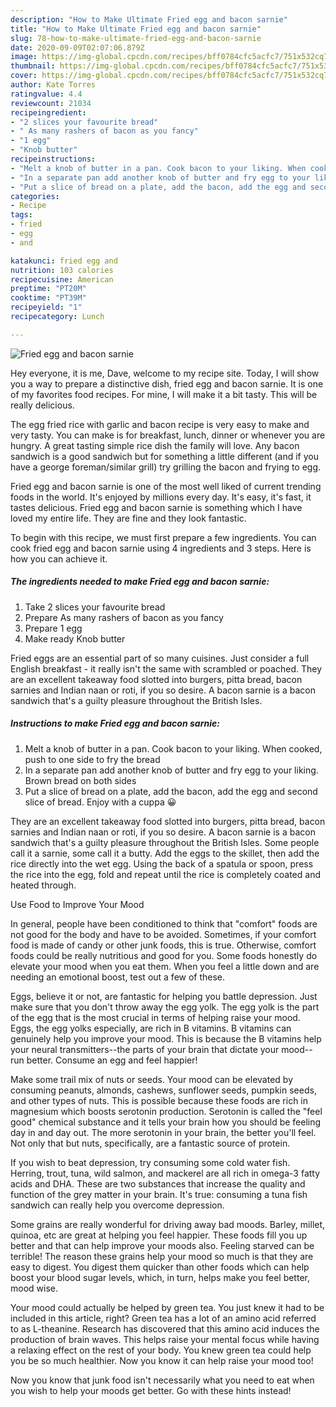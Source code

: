 ```yaml
---
description: "How to Make Ultimate Fried egg and bacon sarnie"
title: "How to Make Ultimate Fried egg and bacon sarnie"
slug: 78-how-to-make-ultimate-fried-egg-and-bacon-sarnie
date: 2020-09-09T02:07:06.879Z
image: https://img-global.cpcdn.com/recipes/bff0784cfc5acfc7/751x532cq70/fried-egg-and-bacon-sarnie-recipe-main-photo.jpg
thumbnail: https://img-global.cpcdn.com/recipes/bff0784cfc5acfc7/751x532cq70/fried-egg-and-bacon-sarnie-recipe-main-photo.jpg
cover: https://img-global.cpcdn.com/recipes/bff0784cfc5acfc7/751x532cq70/fried-egg-and-bacon-sarnie-recipe-main-photo.jpg
author: Kate Torres
ratingvalue: 4.4
reviewcount: 21034
recipeingredient:
- "2 slices your favourite bread"
- " As many rashers of bacon as you fancy"
- "1 egg"
- "Knob butter"
recipeinstructions:
- "Melt a knob of butter in a pan. Cook bacon to your liking. When cooked, push to one side to fry the bread"
- "In a separate pan add another knob of butter and fry egg to your liking. Brown bread on both sides"
- "Put a slice of bread on a plate, add the bacon, add the egg and second slice of bread. Enjoy with a cuppa 😀"
categories:
- Recipe
tags:
- fried
- egg
- and

katakunci: fried egg and 
nutrition: 103 calories
recipecuisine: American
preptime: "PT20M"
cooktime: "PT39M"
recipeyield: "1"
recipecategory: Lunch

---
```



![Fried egg and bacon sarnie](https://img-global.cpcdn.com/recipes/bff0784cfc5acfc7/751x532cq70/fried-egg-and-bacon-sarnie-recipe-main-photo.jpg)

Hey everyone, it is me, Dave, welcome to my recipe site. Today, I will show you a way to prepare a distinctive dish, fried egg and bacon sarnie. It is one of my favorites food recipes. For mine, I will make it a bit tasty. This will be really delicious.

The egg fried rice with garlic and bacon recipe is very easy to make and very tasty. You can make is for breakfast, lunch, dinner or whenever you are hungry. A great tasting simple rice dish the family will love. Any bacon sandwich is a good sandwich but for something a little different (and if you have a george foreman/similar grill) try grilling the bacon and frying to egg.

Fried egg and bacon sarnie is one of the most well liked of current trending foods in the world. It's enjoyed by millions every day. It's easy, it's fast, it tastes delicious. Fried egg and bacon sarnie is something which I have loved my entire life. They are fine and they look fantastic.


To begin with this recipe, we must first prepare a few ingredients. You can cook fried egg and bacon sarnie using 4 ingredients and 3 steps. Here is how you can achieve it.

<!--inarticleads1-->

##### The ingredients needed to make Fried egg and bacon sarnie:

1. Take 2 slices your favourite bread
1. Prepare  As many rashers of bacon as you fancy
1. Prepare 1 egg
1. Make ready Knob butter


Fried eggs are an essential part of so many cuisines. Just consider a full English breakfast - it really isn&#39;t the same with scrambled or poached. They are an excellent takeaway food slotted into burgers, pitta bread, bacon sarnies and Indian naan or roti, if you so desire. A bacon sarnie is a bacon sandwich that&#39;s a guilty pleasure throughout the British Isles. 

<!--inarticleads2-->

##### Instructions to make Fried egg and bacon sarnie:

1. Melt a knob of butter in a pan. Cook bacon to your liking. When cooked, push to one side to fry the bread
1. In a separate pan add another knob of butter and fry egg to your liking. Brown bread on both sides
1. Put a slice of bread on a plate, add the bacon, add the egg and second slice of bread. Enjoy with a cuppa 😀


They are an excellent takeaway food slotted into burgers, pitta bread, bacon sarnies and Indian naan or roti, if you so desire. A bacon sarnie is a bacon sandwich that&#39;s a guilty pleasure throughout the British Isles. Some people call it a sarnie, some call it a butty. Add the eggs to the skillet, then add the rice directly into the wet egg. Using the back of a spatula or spoon, press the rice into the egg, fold and repeat until the rice is completely coated and heated through. 

Use Food to Improve Your Mood


In general, people have been conditioned to think that "comfort" foods are not good for the body and have to be avoided. Sometimes, if your comfort food is made of candy or other junk foods, this is true. Otherwise, comfort foods could be really nutritious and good for you. Some foods honestly do elevate your mood when you eat them. When you feel a little down and are needing an emotional boost, test out a few of these.

Eggs, believe it or not, are fantastic for helping you battle depression. Just make sure that you don't throw away the egg yolk. The egg yolk is the part of the egg that is the most crucial in terms of helping raise your mood. Eggs, the egg yolks especially, are rich in B vitamins. B vitamins can genuinely help you improve your mood. This is because the B vitamins help your neural transmitters--the parts of your brain that dictate your mood--run better. Consume an egg and feel happier!

Make some trail mix of nuts or seeds. Your mood can be elevated by consuming peanuts, almonds, cashews, sunflower seeds, pumpkin seeds, and other types of nuts. This is possible because these foods are rich in magnesium which boosts serotonin production. Serotonin is called the "feel good" chemical substance and it tells your brain how you should be feeling day in and day out. The more serotonin in your brain, the better you'll feel. Not only that but nuts, specifically, are a fantastic source of protein.

If you wish to beat depression, try consuming some cold water fish. Herring, trout, tuna, wild salmon, and mackerel are all rich in omega-3 fatty acids and DHA. These are two substances that increase the quality and function of the grey matter in your brain. It's true: consuming a tuna fish sandwich can really help you overcome depression. 

Some grains are really wonderful for driving away bad moods. Barley, millet, quinoa, etc are great at helping you feel happier. These foods fill you up better and that can help improve your moods also. Feeling starved can be terrible! The reason these grains help your mood so much is that they are easy to digest. You digest them quicker than other foods which can help boost your blood sugar levels, which, in turn, helps make you feel better, mood wise.

Your mood could actually be helped by green tea. You just knew it had to be included in this article, right? Green tea has a lot of an amino acid referred to as L-theanine. Research has discovered that this amino acid induces the production of brain waves. This helps raise your mental focus while having a relaxing effect on the rest of your body. You knew green tea could help you be so much healthier. Now you know it can help raise your mood too!

Now you know that junk food isn't necessarily what you need to eat when you wish to help your moods get better. Go  with  these hints  instead!

